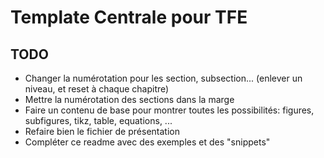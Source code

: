 # Template Centrale pour TFE

## TODO

- Changer la numérotation pour les section, subsection... (enlever un niveau, et reset à chaque chapitre)
- Mettre la numérotation des sections dans la marge
- Faire un contenu de base pour montrer toutes les possibilités: figures, subfigures, tikz, table, equations, ...
- Refaire bien le fichier de présentation
- Compléter ce readme avec des exemples et des "snippets"

